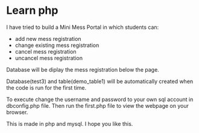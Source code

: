 # Learn php

I have tried to build a Mini Mess Portal in which students can: 
  * add new mess registration
  * change existing mess registration
  * cancel mess registration
  * uncancel mess registration
  
  Database will be diplay the mess registration below the page.
  
  Database(test3) and table(demo_table1) will be automatically created when the code is run for the first time.
  
  To execute change the username and password to your own sql account in dbconfig.php file.
  Then run the first.php file to view the webpage on your browser.
  
  This is made in php and mysql. I hope you like this.
